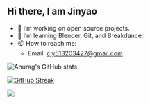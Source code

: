 ## Hi there, I am Jinyao

- 🔭 I’m working on open source projects.
- 🌱 I’m learning Blender, Git, and Breakdance.
- 📫 How to reach me:
     - Email: [cjy513203427@gmail.com](mailto:cjy513203427@gmail.com)


![Anurag's GitHub stats](https://github-readme-stats.vercel.app/api?username=cjy513203427&show_icons=true&theme=transparent)

[![GitHub Streak](https://github-readme-streak-stats.herokuapp.com/?user=cjy513203427)](https://git.io/streak-stats)

<img class="img" src="https://github-readme-stats.vercel.app/api/top-langs/?username=cjy513203427&theme=radical&layout=compact&hide=jupyter%20notebook" />


